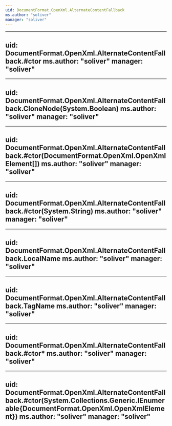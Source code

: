 ```yaml
---
uid: DocumentFormat.OpenXml.AlternateContentFallback
ms.author: "soliver"
manager: "soliver"
---
```


---
uid: DocumentFormat.OpenXml.AlternateContentFallback.#ctor
ms.author: "soliver"
manager: "soliver"
---

---
uid: DocumentFormat.OpenXml.AlternateContentFallback.CloneNode(System.Boolean)
ms.author: "soliver"
manager: "soliver"
---

---
uid: DocumentFormat.OpenXml.AlternateContentFallback.#ctor(DocumentFormat.OpenXml.OpenXmlElement[])
ms.author: "soliver"
manager: "soliver"
---

---
uid: DocumentFormat.OpenXml.AlternateContentFallback.#ctor(System.String)
ms.author: "soliver"
manager: "soliver"
---

---
uid: DocumentFormat.OpenXml.AlternateContentFallback.LocalName
ms.author: "soliver"
manager: "soliver"
---

---
uid: DocumentFormat.OpenXml.AlternateContentFallback.TagName
ms.author: "soliver"
manager: "soliver"
---

---
uid: DocumentFormat.OpenXml.AlternateContentFallback.#ctor*
ms.author: "soliver"
manager: "soliver"
---

---
uid: DocumentFormat.OpenXml.AlternateContentFallback.#ctor(System.Collections.Generic.IEnumerable{DocumentFormat.OpenXml.OpenXmlElement})
ms.author: "soliver"
manager: "soliver"
---
